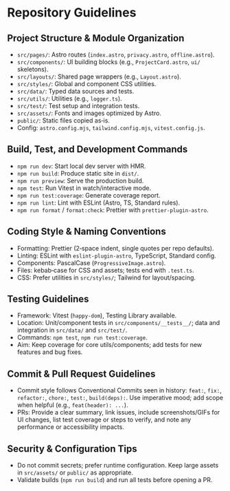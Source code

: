 # Repository Guidelines

## Project Structure & Module Organization
- `src/pages/`: Astro routes (`index.astro`, `privacy.astro`, `offline.astro`).
- `src/components/`: UI building blocks (e.g., `ProjectCard.astro`, `ui/` skeletons).
- `src/layouts/`: Shared page wrappers (e.g., `Layout.astro`).
- `src/styles/`: Global and component CSS utilities.
- `src/data/`: Typed data sources and tests.
- `src/utils/`: Utilities (e.g., `logger.ts`).
- `src/test/`: Test setup and integration tests.
- `src/assets/`: Fonts and images optimized by Astro.
- `public/`: Static files copied as‑is.
- Config: `astro.config.mjs`, `tailwind.config.mjs`, `vitest.config.js`.

## Build, Test, and Development Commands
- `npm run dev`: Start local dev server with HMR.
- `npm run build`: Produce static site in `dist/`.
- `npm run preview`: Serve the production build.
- `npm test`: Run Vitest in watch/interactive mode.
- `npm run test:coverage`: Generate coverage report.
- `npm run lint`: Lint with ESLint (Astro, TS, Standard rules).
- `npm run format` / `format:check`: Prettier with `prettier-plugin-astro`.

## Coding Style & Naming Conventions
- Formatting: Prettier (2‑space indent, single quotes per repo defaults).
- Linting: ESLint with `eslint-plugin-astro`, TypeScript, Standard config.
- Components: PascalCase (`ProgressiveImage.astro`).
- Files: kebab‑case for CSS and assets; tests end with `.test.ts`.
- CSS: Prefer utilities in `src/styles/`; Tailwind for layout/spacing.

## Testing Guidelines
- Framework: Vitest (`happy-dom`), Testing Library available.
- Location: Unit/component tests in `src/components/__tests__/`; data and integration in `src/data/` and `src/test/`.
- Commands: `npm test`, `npm run test:coverage`.
- Aim: Keep coverage for core utils/components; add tests for new features and bug fixes.

## Commit & Pull Request Guidelines
- Commit style follows Conventional Commits seen in history: `feat:`, `fix:`, `refactor:`, `chore:`, `test:`, `build(deps):`. Use imperative mood; add scope when helpful (e.g., `feat(header): ...`).
- PRs: Provide a clear summary, link issues, include screenshots/GIFs for UI changes, list test coverage or steps to verify, and note any performance or accessibility impacts.

## Security & Configuration Tips
- Do not commit secrets; prefer runtime configuration. Keep large assets in `src/assets/` or `public/` as appropriate.
- Validate builds (`npm run build`) and run all tests before opening a PR.
